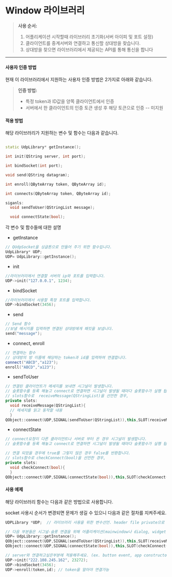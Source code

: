 
# Window 라이브러리

> **사용 순서:**
>1. 어플리케이션 시작할때 라이브러리 초기화(서버 아이피 및 포트 설정)
>2. 클라이언트를 중계서버와 연결하고 통신할 상대방을 찾습니다.
>3. 상대방을 찾으면 라이브러리에서 제공되는 API를 통해 통신을 합니다

---------
#### 사용자 인증 방법
현재 이 라이브러리에서 지원하는 사용자 인증 방법은 2가지로 아래와 같습니다.

> **인증 방법:**
> - 특정 token과 ID값을 양쪽 클라이언트에서 인증
> - 서버에서 한 클라이언트의 인증 토큰 생성 후 해당 토큰으로 인증 -- 미지원 

#### 적용 방법

해당 라이브러리가 지원하는 변수 및 함수는 다음과 같습니다.
```cpp

static UdpLibrary* getInstance();

int init(QString server, int port);

int bindSocket(int port);

void send(QString datagram);

int enroll(QByteArray token, QByteArray id);

int connects(QByteArray token, QByteArray id);

siganls: 
  void sendToUser(QStringList message);

  void connectState(bool);
```
각 변수 및 함수들에 대한 설명


- getInstance
```cpp
// QUdpSocket을 싱글톤으로 만들어 주기 위한 함수입니다.
UdpLibrary* UDP;
UDP= UdpLibrary::getInstance();
```

- init 
```cpp
//라이브러리에서 연결할 서버의 ip와 포트를 입력합니다.
UDP->init("127.0.0.1", 1234);
```
- bindSocket
```cpp
//라이브러리에서 사용할 특정 포트를 입력합니다.
UDP->bindSocket(3456);
```
- send
```cpp
// Send 함수
//보낼 메시지를 입력하면 연결된 상대방에게 패킷을 보냅니다.
send("message");
```
- connect, enroll
```cpp
// 연결하는 함수
// 상대방의 방 이름에 해당하는 token과 id를 입력하여 연결합니다.
connect("ABCD","a123");
enroll("ABCD","a123");
```
- sendToUser
```cpp
// 연결된 클라이언트가 메세지를 보내면 시그널이 발생합니다.
// 슬롯함수를 등록 해놓고 connect로 연결하면 시그널이 발생될 때마다 슬롯함수가 실행 됩니다.
// slots함수로  receiveMessage(QStringList)을 선언한 경우,
private slots:
  void receiveMessage(QStringList){
  // 메세지를 읽고 동작할 내용
  }
QObject::connect(UDP,SIGNAL(sendToUser(QStringList)),this,SLOT(receiveMessage(QStringList)));
```

- connectState
```cpp
// connect요청이 다른 클라이언트나 서버로 부터 온 경우 시그널이 발생합니다.
// 슬롯함수를 등록 해놓고 connect로 연결하면 시그널이 발생될 때마다 슬롯함수가 실행 됩니다.

// 연결 되었을 경우에 true를 그렇지 않은 경우 false를 반환합니다.
// slots함수로 checkConnect(bool)을 선언한 경우,
private slots:
  void checkConnect(bool){
  }
QObject::connect(UDP,SIGNAL(connectState(bool)),this,SLOT(checkConnect(bool)));
```

#### 사용 예제

해당 라이브러리 함수는 다음과 같은 방법으로 사용합니다.

socket 사용시 순서가 변경되면 문제가 생길 수 있으니 다음과 같은 절차를 지켜주세요.

```cpp
UDPLibrary *UDP;  // 라이브러리 사용을 위한 변수선언. header file private으로 선언추천

// 다음 부분들은 시그널-슬롯 연결을 위해 어플리케이션(mainwindow나 dialog, widget 등) 생성자에 선언해주세요.
UDP= UdpLibrary::getInstance();
QObject::connect(UDP,SIGNAL(sendToUser(QStringList)),this,SLOT(receiveMessage(QStringList)));
QObject::connect(UDP,SIGNAL(connectState(bool)),this,SLOT(checkConnect(bool)));

// server와 연결하고싶은부분에 적용해주세요. (ex. button event, app constructor)
UDP->init("222.108.245.162", 23272);
UDP->bindSocket(3456);
UDP->enroll(token,id); // token을 알아야 연결가능

```

